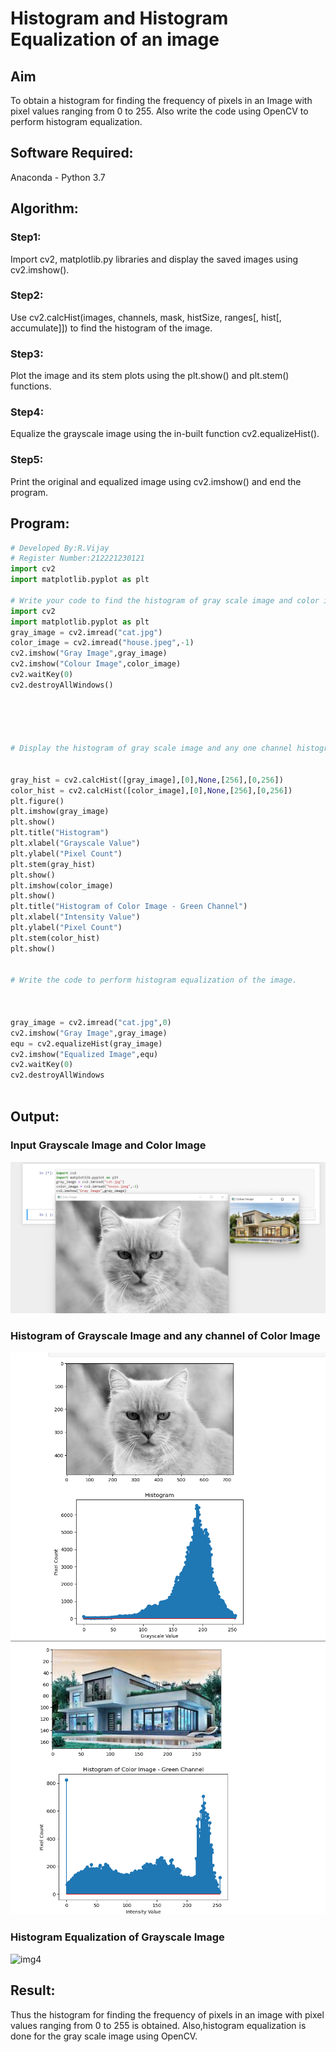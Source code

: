 # Histogram and Histogram Equalization of an image
## Aim
To obtain a histogram for finding the frequency of pixels in an Image with pixel values ranging from 0 to 255. Also write the code using OpenCV to perform histogram equalization.

## Software Required:
Anaconda - Python 3.7

## Algorithm:
### Step1:
Import cv2, matplotlib.py libraries and display the saved images using cv2.imshow().


### Step2:
Use cv2.calcHist(images, channels, mask, histSize, ranges[, hist[, accumulate]]) to find the histogram of the image.



### Step3:
Plot the image and its stem plots using the plt.show() and plt.stem() functions.


### Step4:
Equalize the grayscale image using the in-built function cv2.equalizeHist().



### Step5:
Print the original and equalized image using cv2.imshow() and end the program.



## Program:
```python
# Developed By:R.Vijay
# Register Number:212221230121
import cv2
import matplotlib.pyplot as plt

# Write your code to find the histogram of gray scale image and color image channels.
import cv2
import matplotlib.pyplot as plt
gray_image = cv2.imread("cat.jpg")
color_image = cv2.imread("house.jpeg",-1)
cv2.imshow("Gray Image",gray_image)
cv2.imshow("Colour Image",color_image)
cv2.waitKey(0)
cv2.destroyAllWindows()





# Display the histogram of gray scale image and any one channel histogram from color image


gray_hist = cv2.calcHist([gray_image],[0],None,[256],[0,256])
color_hist = cv2.calcHist([color_image],[0],None,[256],[0,256])
plt.figure()
plt.imshow(gray_image)
plt.show()
plt.title("Histogram")
plt.xlabel("Grayscale Value")
plt.ylabel("Pixel Count")
plt.stem(gray_hist)
plt.show()
plt.imshow(color_image)
plt.show()
plt.title("Histogram of Color Image - Green Channel")
plt.xlabel("Intensity Value")
plt.ylabel("Pixel Count")
plt.stem(color_hist)
plt.show()


# Write the code to perform histogram equalization of the image. 



gray_image = cv2.imread("cat.jpg",0)
cv2.imshow("Gray Image",gray_image)
equ = cv2.equalizeHist(gray_image)
cv2.imshow("Equalized Image",equ)
cv2.waitKey(0)
cv2.destroyAllWindows



```
## Output:
### Input Grayscale Image and Color Image
![img1](https://github.com/vijay21500269/Histogram-of-an-image/blob/main/img1.png)

### Histogram of Grayscale Image and any channel of Color Image
![img2](https://github.com/vijay21500269/Histogram-of-an-image/blob/main/img2.png)
![img3](https://github.com/vijay21500269/Histogram-of-an-image/blob/main/img3.png)

### Histogram Equalization of Grayscale Image
![img4](https://github.com/vijay21500269/Histogram-of-an-image/blob/main/img4.png)

## Result: 
Thus the histogram for finding the frequency of pixels in an image with pixel values ranging from 0 to 255 is obtained. Also,histogram equalization is done for the gray scale image using OpenCV.

